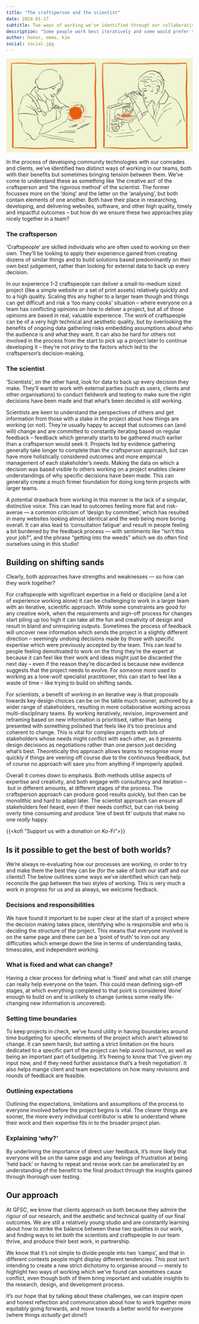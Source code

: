 ```yaml
---
title: "The craftsperson and the scientist"
date: 2024-01-17
subtitle: Two ways of working we've identified through our collaborative practice
description: "Some people work best iteratively and some would prefer to forge ahead alone – but how do we ensure these two approaches play nicely together in a team?"
author: honor, emma, kim
social: social.jpg
---
```

![Two pencil drawings, one of a craftsperson sat at a bench holding a tool and crafting an orange orb, one of a scientist looking through a microscope at an orange orb](social.jpg)

In the process of developing community technologies with our comrades and clients, we’ve identified two distinct ways of working in our teams, both with their benefits but sometimes bringing tension between them. We’ve come to understand these as something like ‘the creative act’ of the craftsperson and ‘the rigorous method’ of the scientist. The former focusses more on the ‘doing’ and the latter on the ‘analysing’, but both contain elements of one another. Both have their place in researching, developing, and delivering websites, software, and other high quality, timely and impactful outcomes – but how do we ensure these two approaches play nicely together in a team?

### The craftsperson

‘Craftspeople’ are skilled individuals who are often used to working on their own. They’ll be looking to apply their experience gained from creating dozens of similar things and to build solutions based predominantly on their own best judgement, rather than looking for external data to back up every decision. 

In our experience 1-2 craftspeople can deliver a small-to-medium sized project (like a simple website or a set of print assets) relatively quickly and to a high quality. Scaling this any higher to a larger team though and things can get difficult and risk a ‘too many cooks’ situation – where everyone on a team has conflicting opinions on how to deliver a project, but all of those opinions are based in real, valuable experience. The work of craftspeople can be of a very high technical and aesthetic quality, but by overlooking the benefits of ongoing data gathering risks embedding assumptions about who the audience is and what they want. It can also be hard for others not involved in the process from the start to pick up a project later to continue developing it – they’re not privy to the factors which led to the craftsperson’s decision-making. 

### The scientist

‘Scientists’, on the other hand, look for data to back up every decision they make. They’ll want to work with external parties (such as users, clients and other organisations) to conduct fieldwork and testing to make sure the right decisions have been made and that what’s been decided is still working. 

Scientists are keen to understand the perspectives of others and get information from those with a stake in the project about how things are working (or not). They’re usually happy to accept that outcomes can (and will) change and are committed to constantly iterating based on regular feedback – feedback which generally starts to be gathered much earlier than a craftsperson would seek it. Projects led by evidence gathering generally take longer to complete than the craftsperson approach, but can have more holistically considered outcomes and more empirical management of each stakeholder’s needs. Making the data on which a decision was based visible to others working on a project enables clearer understandings of why specific decisions have been made. This can generally create a much firmer foundation for doing long term projects with larger teams.

A potential drawback from working in this manner is the lack of a singular, distinctive voice. This can lead to outcomes feeling more flat and risk-averse — a common criticism of ‘design by committee’, which has resulted in many websites looking almost identical and the web being more boring overall. It can also lead to ‘consultation fatigue’ and result in people feeling a bit burdened by the feedback process — with sentiments like “isn’t this your job?”, and the phrase “getting into the weeds” which we do often find ourselves using in this studio!

## Building on shifting sands

Clearly, both approaches have strengths and weaknesses — so how can they work together?

For craftspeople with significant expertise in a field or discipline (and a lot of experience working alone) it can be challenging to work in a larger team with an iterative, scientific approach. While some constraints are good for any creative work, when the requirements and sign-off process for changes start piling up too high it can take all the fun and creativity of design and result in bland and uninspiring outputs. Sometimes the process of feedback will uncover new information which sends the project in a slightly different direction – seemingly undoing decisions made by those with specific expertise which were previously accepted by the team. This can lead to people feeling demotivated to work on the thing they’re the expert at because it can feel like their work and ideas might just be discarded the next day – even if the reason they’re discarded is because new evidence suggests that the project needs to evolve. For someone more used to working as a lone-wolf specialist practitioner, this can start to feel like a waste of time – like trying to build on shifting sands. 

For scientists, a benefit of working in an iterative way is that proposals towards key design choices can be on the table much sooner, authored by a wider range of stakeholders, resulting in more collaborative working across multi-disciplinary teams. By working iteratively, revision, improvement and reframing based on new information is prioritised, rather than being presented with something polished that feels like it’s too precious and coherent to change. This is vital for complex projects with lots of stakeholders whose needs might conflict with each other, as it presents design decisions as negotiations rather than one person just deciding what’s best. Theoretically this approach allows teams to recognise more quickly if things are veering off course due to the continuous feedback, but of course no approach will save you from anything if improperly applied.

Overall it comes down to emphasis. Both methods utilise aspects of expertise and creativity, and both engage with consultancy and iteration – but in different amounts, at different stages of the process. The craftsperson approach can produce good results quickly, but then can be monolithic and hard to adapt later. The scientist approach can ensure all stakeholders feel heard, even if their needs conflict, but can risk being overly time consuming and produce ‘line of best fit’ outputs that make no one *really* happy.

{{<kofi "Support us with a donation on Ko-Fi">}}

## Is it possible to get the best of both worlds?

We’re always re-evaluating how our processes are working, in order to try and make them the best they can be (for the sake of both our staff and our clients!) The below outlines some ways we’ve identified which can help reconcile the gap between the two styles of working. This is very much a work in progress for us and as always, we welcome feedback.

### Decisions and responsibilities

We have found it important to be super clear at the start of a project where the decision making takes place, identifying who is responsible and who is deciding the structure of the project. This means that everyone involved is on the same page and there can be a ‘point of truth’ to iron out any difficulties which emerge down the line in terms of understanding tasks, timescales, and independent working. 

### What is fixed and what can change?

Having a clear process for defining what is ‘fixed’ and what can still change can really help everyone on the team. This could mean defining sign-off stages, at which everything completed to that point is considered ‘done’ enough to build on and is unlikely to change (unless some really life-changing new information is uncovered). 

### Setting time boundaries

To keep projects in check, we’ve found utility in having boundaries around time budgeting for specific elements of the project which aren’t allowed to change. It can seem harsh, but setting a strict limitation on the hours dedicated to a specific part of the project can help avoid burnout, as well as being an important part of budgeting. It’s freeing to know that ‘I’ve given my input now, and if they need further assistance that’s a fresh negotiation’. It also helps mange client and team expectations on how many revisions and rounds of feedback are feasible. 

### Outlining expectations

Outlining the expectations, limitations and assumptions of the process to everyone involved before the project begins is vital. The clearer things are sooner, the more every individual contributor is able to understand where their work and their expertise fits in to the broader project plan. 

### Explaining ‘why?’

By underlining the importance of direct user feedback, it’s more likely that everyone will be on the same page and any feelings of frustration at being ‘held back’ or having to repeat and revise work can be ameliorated by an understanding of the benefit to the final product through the insights gained through thorough user testing. 

## Our approach

At GFSC, we know that clients approach us both because they admire the rigour of our research, and the aesthetic and technical quality of our final outcomes. We are still a relatively young studio and are constantly learning about how to strike the balance between these two qualities in our work, and finding ways to let both the scientists and craftspeople in our team thrive, and produce their best work, in partnership. 

We know that it’s not simple to divide people into two ‘camps’, and that in different contexts people might display different tendencies. This post isn’t intending to create a new strict dichotomy to organise around — merely to highlight two ways of working which we’ve found can sometimes cause conflict, even though both of them bring important and valuable insights to the research, design, and development process. 

It’s our hope that by talking about these challenges, we can inspire open and honest reflection and communication about how to work together more equitably going forwards, and move towards a better world for everyone (where things *actually get done*!)